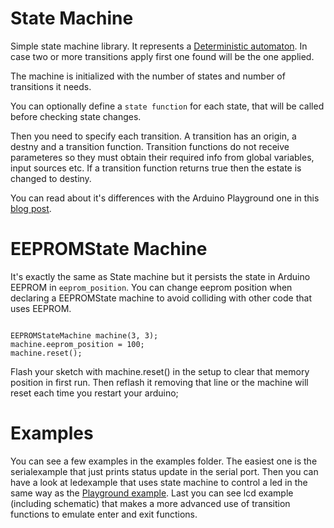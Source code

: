State Machine
=============
Simple state machine library.
It represents a [Deterministic automaton](http://en.wikipedia.org/wiki/Deterministic_automaton).
In case two or more transitions apply first one found will be the one applied.


The machine is initialized with the number of states and number of transitions it needs.

You can optionally define a `state function` for each state, that will be called before checking state changes.

Then you need to specify each transition. A transition has an origin, a destny and a transition function. Transition functions do not receive parameteres so they must obtain their required info from global variables, input sources etc. If a transition function returns true then the estate is changed to destiny.

You can read about it's differences with the Arduino Playground one in this [blog post](http://web.biicode.com/blog/arduino-day-project-persistent-state-machine).

EEPROMState Machine
===================
It's exactly the same as State machine but it persists the state in Arduino EEPROM in `eeprom_position`.
You can change eeprom position when declaring a EEPROMState machine to avoid colliding with other code that uses EEPROM.

<pre><code>
EEPROMStateMachine machine(3, 3);
machine.eeprom_position = 100;
machine.reset();
</code></pre>

Flash your sketch with machine.reset() in the setup to clear that memory position in first run.
Then reflash it removing that line or the machine will reset each time you restart your arduino;

Examples
========
You can see a few examples in the examples folder.
The easiest one is the serialexample that just prints status update in the serial port.
Then you can have a look at ledexample that uses state machine to control a led in the same way as the [Playground example](http://web.biicode.com/blog/arduino-day-project-persistent-state-machine).
Last you can see lcd example (including schematic) that makes a more advanced use of transition functions to emulate enter and exit functions.
